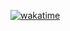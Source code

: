 [![wakatime](https://wakatime.com/badge/user/82b4e55b-b819-435e-9beb-0ebadd36dc23.svg)](https://wakatime.com/@82b4e55b-b819-435e-9beb-0ebadd36dc23)
